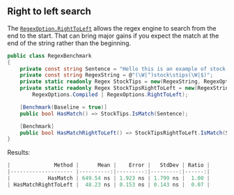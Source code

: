 ## Right to left search
The [`RegexOption.RightToLeft`](https://docs.microsoft.com/en-us/dotnet/api/system.text.regularexpressions.regexoptions?view=net-6.0) allows the regex engine to search from the end to the start. That can bring major gains if you expect the match at the end of the string rather than the beginning.

```csharp
public class RegexBenchmark
{
    private const string Sentence = "Hello this is an example of stock tips!";
    private const string RegexString = @"(\W|^)stock\stips(\W|$)";
    private static readonly Regex StockTips = new(RegexString, RegexOptions.Compiled);
    private static readonly Regex StockTipsRightToLeft = new(RegexString,
        RegexOptions.Compiled | RegexOptions.RightToLeft);

    [Benchmark(Baseline = true)]
    public bool HasMatch() => StockTips.IsMatch(Sentence);

    [Benchmark]
    public bool HasMatchRightToLeft() => StockTipsRightToLeft.IsMatch(Sentence);
}
```

Results:
```csharp
|              Method |      Mean |    Error |   StdDev | Ratio |
|-------------------- |----------:|---------:|---------:|------:|
|            HasMatch | 649.54 ns | 1.923 ns | 1.799 ns |  1.00 |
| HasMatchRightToLeft |  48.23 ns | 0.153 ns | 0.143 ns |  0.07 |
```